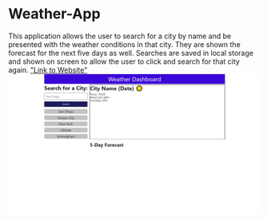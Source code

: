 # Weather-App
This application allows the user to search for a city by name and be presented with the weather conditions in that city. They are shown the forecast for the next five days as well. Searches are saved in local storage and shown on screen to allow the user to click and search for that city again.
["Link to Website"](https://kylemoely.github.io/Weather-App/)
!["screenshot"](./assets/weather%20app.PNG)